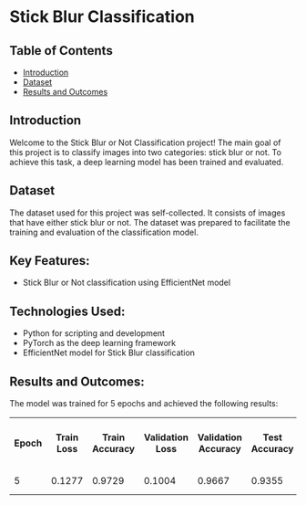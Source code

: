   <!DOCTYPE html>
<html>

<head>
  <title>Classification Model</title>
</head>
<body>
<h1>Stick Blur Classification</h1>

  <h2>Table of Contents</h2>
  <ul>
    <li><a href="#stickIntroduction">Introduction</a></li>
    <li><a href="#stickDataset">Dataset</a></li>
    <li><a href="#stickResults">Results and Outcomes</a></li>
  </ul>

  <h2 id="Introduction">Introduction</h2>
  <p>Welcome to the Stick Blur or Not Classification project! The main goal of this project is to classify images into
    two categories: stick blur or not. To achieve this task, a deep learning model has been trained and evaluated.</p>

  <h2 id="Dataset">Dataset</h2>
  <p>The dataset used for this project was self-collected. It consists of images that have either stick blur or not.
    The dataset was prepared to facilitate the training and evaluation of the classification model.</p>

  <h2>Key Features:</h2>
  <ul>
    <li>Stick Blur or Not classification using EfficientNet model</li>
  </ul>

  <h2>Technologies Used:</h2>
  <ul>
    <li>Python for scripting and development</li>
    <li>PyTorch as the deep learning framework</li>
    <li>EfficientNet model for Stick Blur classification</li>
  </ul>

  <h2 id="Results">Results and Outcomes:</h2>
  <p>The model was trained for 5 epochs and achieved the following results:</p>

  <table>
    <tr>
      <th>Epoch</th>
      <th>Train Loss</th>
      <th>Train Accuracy</th>
      <th>Validation Loss</th>
      <th>Validation Accuracy</th>
      <th>Test Accuracy</th>
      <th>Average Inference Time per Iteration</th>
    </tr>
    <tr>
      <td>5</td>
      <td>0.1277</td>
      <td>0.9729</td>
      <td>0.1004</td>
      <td>0.9667</td>
      <td>0.9355</td>
      <td>0.0473 seconds</td>
    </tr>
  </table>
</body>

</html>
